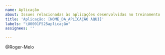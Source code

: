 ```yaml
---
name: Aplicação
about: Issues relacionadas às aplicações desenvolvidas no treinamento
title: 'Aplicação: [NOME_DA_APLICAÇÃO AQUI]'
labels: "\U0001F525aplicação"
assignees: ''

---
```


<!--
Antes de publicar a issue, lembre-se de clicar na aba "Preview", para visualizar se a formatação está correta =)
-->

<!-- Escrreva após essa linha -->



<!-- Não apague daqui para baixo! -->
@Roger-Melo
